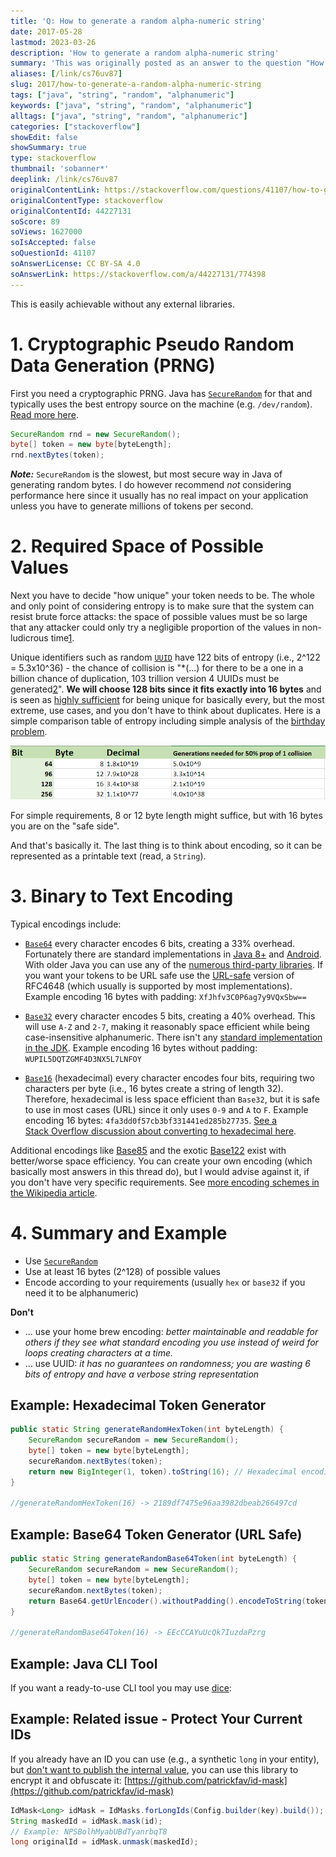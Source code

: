 ```yaml
---
title: 'Q: How to generate a random alpha-numeric string'
date: 2017-05-28
lastmod: 2023-03-26
description: 'How to generate a random alpha-numeric string'
summary: 'This was originally posted as an answer to the question "How to generate a random alpha-numeric string" on stackoverflow.com.'
aliases: [/link/cs76uv87]
slug: 2017/how-to-generate-a-random-alpha-numeric-string
tags: ["java", "string", "random", "alphanumeric"]
keywords: ["java", "string", "random", "alphanumeric"]
alltags: ["java", "string", "random", "alphanumeric"]
categories: ["stackoverflow"]
showEdit: false
showSummary: true
type: stackoverflow
thumbnail: 'sobanner*'
deeplink: /link/cs76uv87
originalContentLink: https://stackoverflow.com/questions/41107/how-to-generate-a-random-alpha-numeric-string
originalContentType: stackoverflow
originalContentId: 44227131
soScore: 89
soViews: 1627000
soIsAccepted: false
soQuestionId: 41107
soAnswerLicense: CC BY-SA 4.0
soAnswerLink: https://stackoverflow.com/a/44227131/774398
---
```

This is easily achievable without any external libraries.

1\. Cryptographic Pseudo Random Data Generation (PRNG)
======================================================

First you need a cryptographic PRNG. Java has [`SecureRandom`](https://docs.oracle.com/javase/8/docs/api/java/security/SecureRandom.html) for that and typically uses the best entropy source on the machine (e.g. `/dev/random`). [Read more here](https://tersesystems.com/2015/12/17/the-right-way-to-use-securerandom/).

```java
SecureRandom rnd = new SecureRandom();
byte[] token = new byte[byteLength];
rnd.nextBytes(token);

```

_**Note:**_ `SecureRandom` is the slowest, but most secure way in Java of generating random bytes. I do however recommend _not_ considering performance here since it usually has no real impact on your application unless you have to generate millions of tokens per second.

2\. Required Space of Possible Values
=====================================

Next you have to decide "how unique" your token needs to be. The whole and only point of considering entropy is to make sure that the system can resist brute force attacks: the space of possible values must be so large that any attacker could only try a negligible proportion of the values in non-ludicrous time[1](https://security.stackexchange.com/a/102163/60108).

Unique identifiers such as random [`UUID`](https://en.wikipedia.org/wiki/Universally_unique_identifier) have 122 bits of entropy (i.e., 2^122 = 5.3x10^36) - the chance of collision is "\*(...) for there to be a one in a billion chance of duplication, 103 trillion version 4 UUIDs must be generated[2](https://en.wikipedia.org/wiki/Universally_unique_identifier#Collisions)". **We will choose 128 bits since it fits exactly into 16 bytes** and is seen as [highly sufficient](https://security.stackexchange.com/questions/6141/amount-of-simple-operations-that-is-safely-out-of-reach-for-all-humanity/6149#6149) for being unique for basically every, but the most extreme, use cases, and you don't have to think about duplicates. Here is a simple comparison table of entropy including simple analysis of the [birthday problem](https://en.wikipedia.org/wiki/Birthday_problem).

[![Comparison of token sizes](img_46efbd1d00c67dd9.png)](img_46efbd1d00c67dd9.png)

For simple requirements, 8 or 12 byte length might suffice, but with 16 bytes you are on the "safe side".

And that's basically it. The last thing is to think about encoding, so it can be represented as a printable text (read, a `String`).

3\. Binary to Text Encoding
===========================

Typical encodings include:

*   [`Base64`](https://en.wikipedia.org/wiki/Base64) every character encodes 6 bits, creating a 33% overhead. Fortunately there are standard implementations in [Java 8+](https://docs.oracle.com/javase/8/docs/api/java/util/Base64.html) and [Android](https://developer.android.com/reference/android/util/Base64.html). With older Java you can use any of the [numerous third-party libraries](https://stackoverflow.com/questions/13109588/base64-encoding-in-java). If you want your tokens to be URL safe use the [URL-safe](https://en.wikipedia.org/wiki/Base64#URL_applications) version of RFC4648 (which usually is supported by most implementations). Example encoding 16 bytes with padding: `XfJhfv3C0P6ag7y9VQxSbw==`
    
*   [`Base32`](https://en.wikipedia.org/wiki/Base32) every character encodes 5 bits, creating a 40% overhead. This will use `A-Z` and `2-7`, making it reasonably space efficient while being case-insensitive alphanumeric. There isn't any [standard implementation in the JDK](https://stackoverflow.com/questions/21515479/encode-string-to-base32-string-in-java). Example encoding 16 bytes without padding: `WUPIL5DQTZGMF4D3NX5L7LNFOY`
    
*   [`Base16`](https://en.wikipedia.org/wiki/Hexadecimal) (hexadecimal) every character encodes four bits, requiring two characters per byte (i.e., 16 bytes create a string of length 32). Therefore, hexadecimal is less space efficient than `Base32`, but it is safe to use in most cases (URL) since it only uses `0-9` and `A` to `F`. Example encoding 16 bytes: `4fa3dd0f57cb3bf331441ed285b27735`. [See a Stack Overflow discussion about converting to hexadecimal here](https://stackoverflow.com/a/58118078/774398).
    

Additional encodings like [Base85](https://en.wikipedia.org/wiki/Ascii85#RFC_1924_version) and the exotic [Base122](http://blog.kevinalbs.com/base122) exist with better/worse space efficiency. You can create your own encoding (which basically most answers in this thread do), but I would advise against it, if you don't have very specific requirements. See [more encoding schemes in the Wikipedia article](https://en.wikipedia.org/wiki/Binary-to-text_encoding).

4\. Summary and Example
=======================

*   Use [`SecureRandom`](https://docs.oracle.com/javase/8/docs/api/java/security/SecureRandom.html)
*   Use at least 16 bytes (2^128) of possible values
*   Encode according to your requirements (usually `hex` or `base32` if you need it to be alphanumeric)

**Don't**

*   ... use your home brew encoding: _better maintainable and readable for others if they see what standard encoding you use instead of weird _for_ loops creating characters at a time._
*   ... use UUID: _it has no guarantees on randomness; you are wasting 6 bits of entropy and have a verbose string representation_

Example: Hexadecimal Token Generator
------------------------------------

```java
public static String generateRandomHexToken(int byteLength) {
    SecureRandom secureRandom = new SecureRandom();
    byte[] token = new byte[byteLength];
    secureRandom.nextBytes(token);
    return new BigInteger(1, token).toString(16); // Hexadecimal encoding
}

//generateRandomHexToken(16) -> 2189df7475e96aa3982dbeab266497cd

```

Example: Base64 Token Generator (URL Safe)
------------------------------------------

```java
public static String generateRandomBase64Token(int byteLength) {
    SecureRandom secureRandom = new SecureRandom();
    byte[] token = new byte[byteLength];
    secureRandom.nextBytes(token);
    return Base64.getUrlEncoder().withoutPadding().encodeToString(token); //base64 encoding
}

//generateRandomBase64Token(16) -> EEcCCAYuUcQk7IuzdaPzrg

```

Example: Java CLI Tool
----------------------

If you want a ready-to-use CLI tool you may use [dice](https://github.com/patrickfav/dice):

Example: Related issue - Protect Your Current IDs
-------------------------------------------------

If you already have an ID you can use (e.g., a synthetic `long` in your entity), but [don't want to publish the internal value](https://medium.com/@patrickfav/a-better-way-to-protect-your-database-ids-a33fa9867552), you can use this library to encrypt it and obfuscate it: [https://github.com/patrickfav/id-mask](https://github.com/patrickfav/id-mask)

```java
IdMask<Long> idMask = IdMasks.forLongIds(Config.builder(key).build());
String maskedId = idMask.mask(id);
// Example: NPSBolhMyabUBdTyanrbqT8
long originalId = idMask.unmask(maskedId);

```
